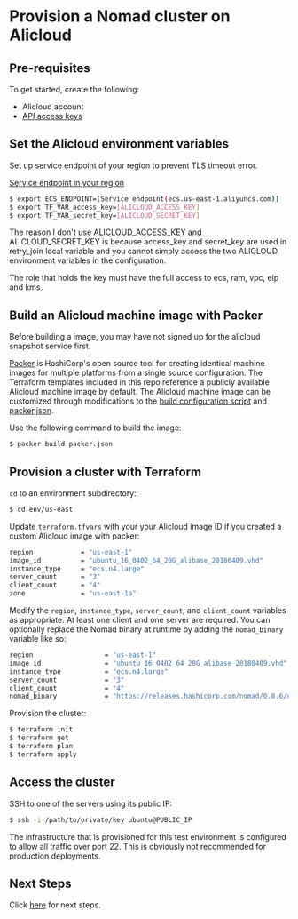 # Provision a Nomad cluster on Alicloud

## Pre-requisites

To get started, create the following:

- Alicloud account
- [API access keys](https://www.alibabacloud.com/help/doc-detail/29009.htm)

## Set the Alicloud environment variables

Set up service endpoint of your region to prevent TLS timeout error.

[Service endpoint in your region](https://www.alibabacloud.com/help/doc-detail/29008.html?spm=a2c5t.11065259.1996646101.searchclickresult.76165207ngmXar)
```bash
$ export ECS_ENDPOINT=[Service endpoint(ecs.us-east-1.aliyuncs.com)] 
$ export TF_VAR_access_key=[ALICLOUD_ACCESS_KEY]
$ export TF_VAR_secret_key=[ALICLOUD_SECRET_KEY]
```

The reason I don't use ALICLOUD_ACCESS_KEY and ALICLOUD_SECRET_KEY is because access_key and secret_key are used in retry_join local variable and you cannot simply access the two ALICLOUD environment variables in the configuration.

The role that holds the key must have the full access to ecs, ram, vpc, eip and kms.

## Build an Alicloud machine image with Packer

Before building a image, you may have not signed up for the alicloud snapshot service first.

[Packer](https://www.packer.io/intro/index.html) is HashiCorp's open source tool 
for creating identical machine images for multiple platforms from a single 
source configuration. The Terraform templates included in this repo reference a 
publicly available Alicloud machine image by default. The  Alicloud machine image can be customized 
through modifications to the [build configuration script](../shared/scripts/setup.sh) 
and [packer.json](packer.json).

Use the following command to build the image:

```bash
$ packer build packer.json
```

## Provision a cluster with Terraform

`cd` to an environment subdirectory:

```bash
$ cd env/us-east
```

Update `terraform.tfvars` with your your Alicloud image ID if you created 
a custom Alicloud image with packer:

```bash
region            = "us-east-1"
image_id          = "ubuntu_16_0402_64_20G_alibase_20180409.vhd"
instance_type     = "ecs.n4.large"
server_count      = "3"
client_count      = "4"
zone              = "us-east-1a"
```

Modify the `region`, `instance_type`, `server_count`, and `client_count` variables
as appropriate. At least one client and one server are required. You can 
optionally replace the Nomad binary at runtime by adding the `nomad_binary` 
variable like so:

```bash
region                  = "us-east-1"
image_id                = "ubuntu_16_0402_64_20G_alibase_20180409.vhd"
instance_type           = "ecs.n4.large"
server_count            = "3"
client_count            = "4"
nomad_binary            = "https://releases.hashicorp.com/nomad/0.8.6/nomad_0.8.6_linux_amd64.zip"
```

Provision the cluster:

```bash
$ terraform init
$ terraform get
$ terraform plan
$ terraform apply
```

## Access the cluster

SSH to one of the servers using its public IP:

```bash
$ ssh -i /path/to/private/key ubuntu@PUBLIC_IP
```

The infrastructure that is provisioned for this test environment is configured to 
allow all traffic over port 22. This is obviously not recommended for production 
deployments.

## Next Steps

Click [here](../README.md#test) for next steps.
